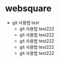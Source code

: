 # websquare
* git 사용법 test
  * git 사용법 test222
  * git 사용법 test222
  * git 사용법 test222
  * git 사용법 test222
  * git 사용법 test222
